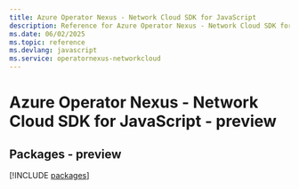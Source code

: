 ```yaml
---
title: Azure Operator Nexus - Network Cloud SDK for JavaScript
description: Reference for Azure Operator Nexus - Network Cloud SDK for JavaScript
ms.date: 06/02/2025
ms.topic: reference
ms.devlang: javascript
ms.service: operatornexus-networkcloud
---
```

# Azure Operator Nexus - Network Cloud SDK for JavaScript - preview
## Packages - preview
[!INCLUDE [packages](operator-nexus---network-cloud-index.md)]